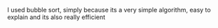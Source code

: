 I used bubble sort, simply because its a very simple algorithm, easy to explain and its
also really efficient
